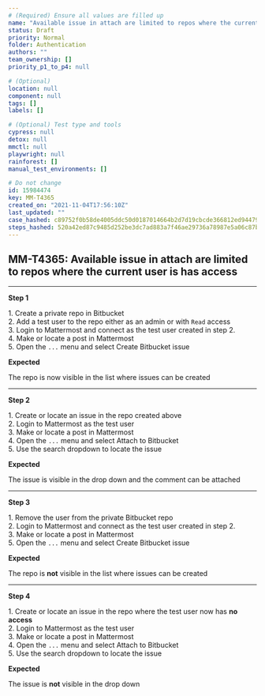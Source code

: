 ```yaml
---
# (Required) Ensure all values are filled up
name: "Available issue in attach are limited to repos where the current user is has access"
status: Draft
priority: Normal
folder: Authentication
authors: ""
team_ownership: []
priority_p1_to_p4: null

# (Optional)
location: null
component: null
tags: []
labels: []

# (Optional) Test type and tools
cypress: null
detox: null
mmctl: null
playwright: null
rainforest: []
manual_test_environments: []

# Do not change
id: 15984474
key: MM-T4365
created_on: "2021-11-04T17:56:10Z"
last_updated: ""
case_hashed: c89752f0b58de4005ddc50d0187014664b2d7d19cbcde366812ed94479739ac7b371498551f44eb48940e320b30255d5
steps_hashed: 520a42ed87c9485d252be3dc7ad883a7f46ae29736a78987e5a06c87b01acd3ed834a0e4dae2952d97824e10cbb2008f
---
```


<!-- (Auto-generated) Based on frontmatter's "key" and "name" -->

## MM-T4365: Available issue in attach are limited to repos where the current user is has access

---

**Step 1**

1\. Create a private repo in Bitbucket\
2\. Add a test user to the repo either as an admin or with `Read` access\
3\. Login to Mattermost and connect as the test user created in step 2.\
4\. Make or locate a post in Mattermost\
5\. Open the `...` menu and select Create Bitbucket issue

**Expected**

The repo is now visible in the list where issues can be created

---

**Step 2**

1\. Create or locate an issue in the repo created above\
2\. Login to Mattermost as the test user\
3\. Make or locate a post in Mattermost\
4\. Open the `...` menu and select Attach to Bitbucket\
5\. Use the search dropdown to locate the issue

**Expected**

The issue is visible in the drop down and the comment can be attached

---

**Step 3**

1\. Remove the user from the private Bitbucket repo\
2\. Login to Mattermost and connect as the test user created in step 2.\
3\. Make or locate a post in Mattermost\
5\. Open the `...` menu and select Create Bitbucket issue

**Expected**

The repo is **not** visible in the list where issues can be created

---

**Step 4**

1\. Create or locate an issue in the repo where the test user now has **no access**\
2\. Login to Mattermost as the test user\
3\. Make or locate a post in Mattermost\
4\. Open the `...` menu and select Attach to Bitbucket\
5\. Use the search dropdown to locate the issue

**Expected**

The issue is **not** visible in the drop down
